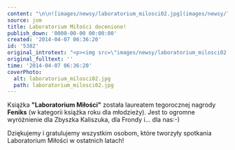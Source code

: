 ```yaml
---
content: "\n\n![images/newsy/laboratorium_milosci02.jpg](images/newsy/laboratorium_milosci02.jpg)\n\r\n\nKsiążka **\"Laboratorium Miłości\"** została laureatem tegorocznej nagrody **Feniks** (w kategorii książka roku dla młodzieży). Jest to ogromne wyróżnienie dla Zbyszka Kaliszuka, dla Frondy i… dla nas:-)\_\n\nDziękujemy i gratulujemy wszystkim osobom, które tworzyły spotkania Laboratorium Miłości w ostatnich latach!\n"
source: jom
title: Laboratorium Miłości docenione!
publish_down: '0000-00-00 00:00:00'
created: '2014-04-07 06:36:20'
id: '5382'
original_introtext: "<p><img src=\"images/newsy/laboratorium_milosci02.jpg\" border=\"0\" width=\"250\" height=\"171\" style=\"float: left; border: 0; margin-left: 10px; margin-right: 10px;\" /></p>\r\n<p style=\"text-align: justify;\">Książka <strong>\"Laboratorium Miłości\"</strong> została laureatem tegorocznej nagrody <strong>Feniks</strong> (w kategorii książka roku dla młodzieży). Jest to ogromne wyróżnienie dla Zbyszka Kaliszuka, dla Frondy i… dla nas:-)\_<br style=\"font-family: Helvetica, Arial, 'lucida grande', tahoma, verdana, arial, sans-serif; line-height: 15.359999656677246px;\" /><br style=\"font-family: Helvetica, Arial, 'lucida grande', tahoma, verdana, arial, sans-serif; line-height: 15.359999656677246px;\" />Dziękujemy i gratulujemy wszystkim osobom, które tworzyły spotkania Laboratorium Miłości w ostatnich latach!</p>"
original_fulltext: ''
time: '2014-04-07 06:36:20'
coverPhoto:
  alt: laboratorium_milosci02.jpg
  path: laboratorium_milosci02.jpg
---
```

Książka **"Laboratorium Miłości"** została laureatem tegorocznej nagrody **Feniks** (w kategorii książka roku dla młodzieży). Jest to ogromne wyróżnienie dla Zbyszka Kaliszuka, dla Frondy i… dla nas:-) 

Dziękujemy i gratulujemy wszystkim osobom, które tworzyły spotkania Laboratorium Miłości w ostatnich latach!


<!--{{json:{"created_date":"2014-04-07 06:36:20","publish_down":"0000-00-00 00:00:00","id":"5382"}}}-->